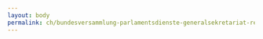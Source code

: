 ```yaml
---
layout: body
permalink: ch/bundesversammlung-parlamentsdienste-generalsekretariat-rechtsdienst/
---
```


